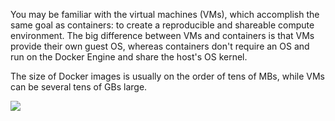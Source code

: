 You may be familiar with the virtual machines (VMs), which accomplish the same goal as containers: to create a reproducible and shareable compute environment. The big difference between VMs and containers is that VMs provide their own guest OS, whereas containers don't require an OS and run on the Docker Engine and share the host's OS kernel.

The size of Docker images is usually on the order of tens of MBs, while VMs can be several tens of GBs large.

<img src="/notes/containers/img/container-vs-vm.pbm" /> 